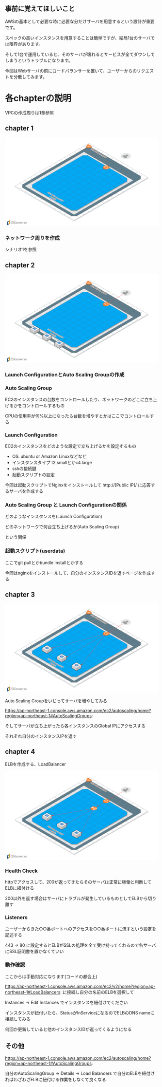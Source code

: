 ## 事前に覚えてほしいこと
AWSの基本として必要な時に必要な分だけサーバを用意するという設計が重要です。

スペックの高いインスタンスを用意することは簡単ですが、結局1台のサーバでは限界があります。

そして1台で運用していると、そのサーバが壊れるとサービスが全てダウンしてしまうというトラブルになります。

今回はWebサーバの前にロードバランサーを置いて、ユーザーからのリクエストを分散してみます。

# 各chapterの説明
VPCの作成周りは1章参照

## chapter 1
![構成図](https://github.com/a4t/aws_basic_study/blob/master/terraform/scenarios/scenario3/images/chapter1.png "構成図")

### ネットワーク周りを作成
シナリオ1を参照

## chapter 2
![構成図](https://github.com/a4t/aws_basic_study/blob/master/terraform/scenarios/scenario3/images/chapter2.png "構成図")

### Launch ConfigurationとAuto Scaling Groupの作成

### Auto Scaling Group
EC2のインスタンスの台数をコントロールしたり、ネットワークのどこに立ち上げるかをコントロールするもの

CPUの使用率が何%以上になったら台数を増やすとかはここでコントロールする

### Launch Configuration
EC2のインスタンスをどのような設定で立ち上げるかを設定するもの

- OS: ubuntu or Amazon Linuxなどなど
- インスタンスタイプ t2.smallとかc4.large
- sshの接続鍵
- 起動スクリプトの設定

今回は起動スクリプトでNginxをインストールして http://[Public IP]/ に応答するサーバを作成する

### Auto Scaling Group と Launch Configurationの関係
どのようなインスタンスを(Launch Configuration)

どのネットワークで何台立ち上げるか(Auto Scaling Group)

という関係

### 起動スクリプト(userdata)
ここでgit pullとかbundle installとかする

今回はnginxをインストールして、自分のインスタンスIDを返すページを作成する

## chapter 3
![構成図](https://github.com/a4t/aws_basic_study/blob/master/terraform/scenarios/scenario3/images/chapter3.png "構成図")

Auto Scaling Groupをいじってサーバを増やしてみる

https://ap-northeast-1.console.aws.amazon.com/ec2/autoscaling/home?region=ap-northeast-1#AutoScalingGroups:

そしてサーバが立ち上がったら各インスタンスのGlobal IPにアクセスする

それぞれ自分のインスタンスIPを返す

## chapter 4
ELBを作成する、LoadBalancer

![構成図](https://github.com/a4t/aws_basic_study/blob/master/terraform/scenarios/scenario3/images/chapter4.png "構成図")

### Health Check
httpでアクセスして、200が返ってきたらそのサーバは正常に稼働と判断してELBに紐付ける

200以外を返す場合はサーバにトラブルが発生しているものとしてELBから切り離す

### Listeners
ユーザーからきた○○番ポートへのアクセスを○○番ポートに流すという設定を記述する

443 -> 80 に設定するとELBがSSLの処理を全て受け持ってくれるので各サーバにSSL証明書を置かなくていい

### 動作確認
ここからは手動対応になります(コードの都合上)

https://ap-northeast-1.console.aws.amazon.com/ec2/v2/home?region=ap-northeast-1#LoadBalancers: に接続し自分の名前のELBを選択して

Instances -> Edit Instances でインスタンスを紐付けてください

インスタンスが紐付いたら、StatusがInServiceになるのでELBのDNS nameに接続してみる

何回か更新していると他のインスタンスIDが返ってくるようになる

## その他
https://ap-northeast-1.console.aws.amazon.com/ec2/autoscaling/home?region=ap-northeast-1#AutoScalingGroups:

自分のAutoScalingGroup -> Details -> Load Balancers で自分のELBを紐付ければわざわざELBに紐付ける作業をしなくて良くなる
